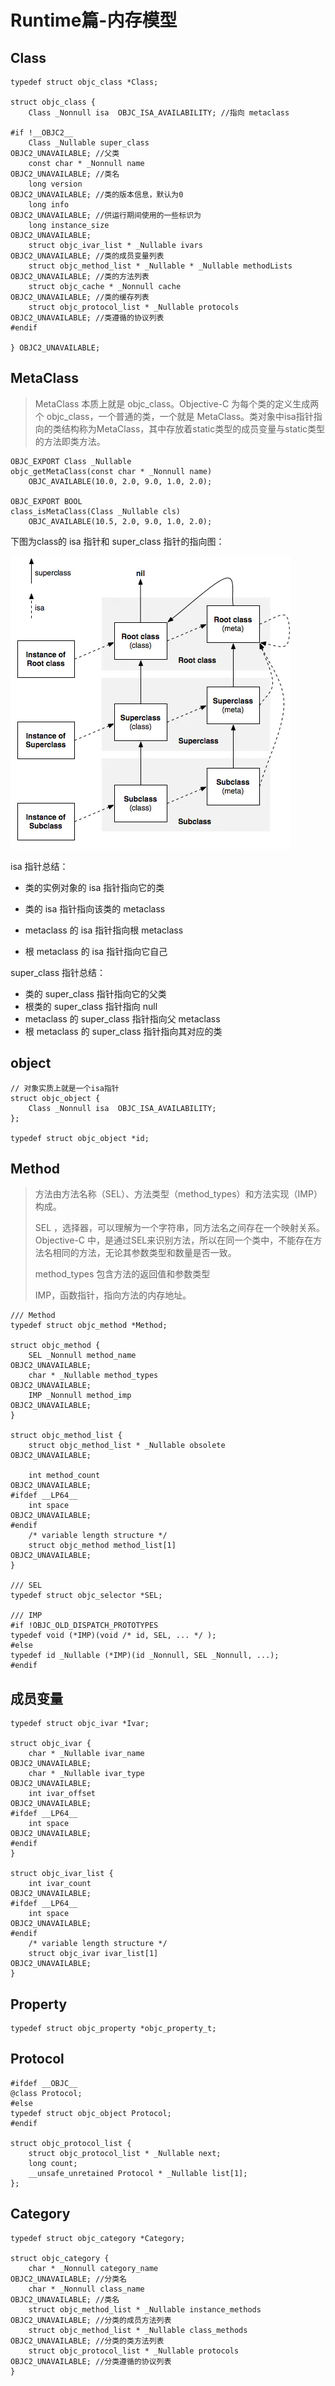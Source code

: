 # Runtime篇-内存模型

## Class

```objc
typedef struct objc_class *Class;

struct objc_class {
    Class _Nonnull isa  OBJC_ISA_AVAILABILITY; //指向 metaclass

#if !__OBJC2__
    Class _Nullable super_class                              OBJC2_UNAVAILABLE; //父类
    const char * _Nonnull name                               OBJC2_UNAVAILABLE; //类名
    long version                                             OBJC2_UNAVAILABLE; //类的版本信息，默认为0
    long info                                                OBJC2_UNAVAILABLE; //供运行期间使用的一些标识为
    long instance_size                                       OBJC2_UNAVAILABLE;
    struct objc_ivar_list * _Nullable ivars                  OBJC2_UNAVAILABLE; //类的成员变量列表
    struct objc_method_list * _Nullable * _Nullable methodLists                    OBJC2_UNAVAILABLE; //类的方法列表
    struct objc_cache * _Nonnull cache                       OBJC2_UNAVAILABLE; //类的缓存列表
    struct objc_protocol_list * _Nullable protocols          OBJC2_UNAVAILABLE; //类遵循的协议列表
#endif

} OBJC2_UNAVAILABLE;
```

## MetaClass

> MetaClass 本质上就是 objc_class。Objective-C 为每个类的定义生成两个 objc_class，一个普通的类，一个就是 MetaClass。类对象中isa指针指向的类结构称为MetaClass，其中存放着static类型的成员变量与static类型的方法即类方法。

```objc
OBJC_EXPORT Class _Nullable
objc_getMetaClass(const char * _Nonnull name)
    OBJC_AVAILABLE(10.0, 2.0, 9.0, 1.0, 2.0);

OBJC_EXPORT BOOL
class_isMetaClass(Class _Nullable cls) 
    OBJC_AVAILABLE(10.5, 2.0, 9.0, 1.0, 2.0);
```

下图为class的 isa 指针和 super_class 指针的指向图：

![alt class关系图](./Resources/pic1.webp)

isa 指针总结：

* 类的实例对象的 isa 指针指向它的类

* 类的 isa 指针指向该类的 metaclass

* metaclass 的 isa 指针指向根 metaclass

* 根 metaclass 的 isa 指针指向它自己

super_class 指针总结：

* 类的 super_class 指针指向它的父类
* 根类的 super_class 指针指向 null
* metaclass 的 super_class 指针指向父 metaclass
* 根 metaclass 的 super_class 指针指向其对应的类

## object

```objc
// 对象实质上就是一个isa指针
struct objc_object {
    Class _Nonnull isa  OBJC_ISA_AVAILABILITY;
};

typedef struct objc_object *id;
```

## Method

> 方法由方法名称（SEL）、方法类型（method_types）和方法实现（IMP）构成。
>
> SEL ，选择器，可以理解为一个字符串，同方法名之间存在一个映射关系。Objective-C 中，是通过SEL来识别方法，所以在同一个类中，不能存在方法名相同的方法，无论其参数类型和数量是否一致。
>
> method_types 包含方法的返回值和参数类型
>
> IMP，函数指针，指向方法的内存地址。

```objc
/// Method
typedef struct objc_method *Method;

struct objc_method {
    SEL _Nonnull method_name                                 OBJC2_UNAVAILABLE;
    char * _Nullable method_types                            OBJC2_UNAVAILABLE;
    IMP _Nonnull method_imp                                  OBJC2_UNAVAILABLE;
}

struct objc_method_list {
    struct objc_method_list * _Nullable obsolete             OBJC2_UNAVAILABLE;

    int method_count                                         OBJC2_UNAVAILABLE;
#ifdef __LP64__
    int space                                                OBJC2_UNAVAILABLE;
#endif
    /* variable length structure */
    struct objc_method method_list[1]                        OBJC2_UNAVAILABLE;
}

/// SEL
typedef struct objc_selector *SEL;

/// IMP
#if !OBJC_OLD_DISPATCH_PROTOTYPES
typedef void (*IMP)(void /* id, SEL, ... */ ); 
#else
typedef id _Nullable (*IMP)(id _Nonnull, SEL _Nonnull, ...); 
#endif
```

## 成员变量

```objc
typedef struct objc_ivar *Ivar;

struct objc_ivar {
    char * _Nullable ivar_name                               OBJC2_UNAVAILABLE;
    char * _Nullable ivar_type                               OBJC2_UNAVAILABLE;
    int ivar_offset                                          OBJC2_UNAVAILABLE;
#ifdef __LP64__
    int space                                                OBJC2_UNAVAILABLE;
#endif
}

struct objc_ivar_list {
    int ivar_count                                           OBJC2_UNAVAILABLE;
#ifdef __LP64__
    int space                                                OBJC2_UNAVAILABLE;
#endif
    /* variable length structure */
    struct objc_ivar ivar_list[1]                            OBJC2_UNAVAILABLE;
}
```

## Property

```objc
typedef struct objc_property *objc_property_t;
```

## Protocol

```objc
#ifdef __OBJC__
@class Protocol;
#else
typedef struct objc_object Protocol;
#endif

struct objc_protocol_list {
    struct objc_protocol_list * _Nullable next;
    long count;
    __unsafe_unretained Protocol * _Nullable list[1];
};
```

## Category

```objc
typedef struct objc_category *Category;

struct objc_category {
    char * _Nonnull category_name                            OBJC2_UNAVAILABLE; //分类名
    char * _Nonnull class_name                               OBJC2_UNAVAILABLE; //类名
    struct objc_method_list * _Nullable instance_methods     OBJC2_UNAVAILABLE; //分类的成员方法列表
    struct objc_method_list * _Nullable class_methods        OBJC2_UNAVAILABLE; //分类的类方法列表
    struct objc_protocol_list * _Nullable protocols          OBJC2_UNAVAILABLE; //分类遵循的协议列表
}
```

